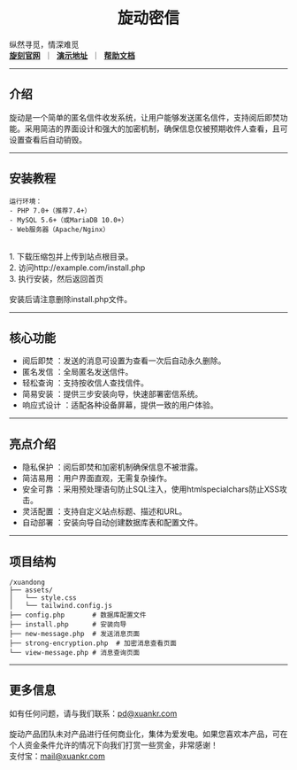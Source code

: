 #  <center> 旋动密信
纵然寻觅，情深难觅
  <br>
[**旋刻官网**](https://xuankr.com)&nbsp;&nbsp;｜&nbsp;&nbsp;[**演示地址**](https://voodong.cn)&nbsp;&nbsp;｜&nbsp;&nbsp;[**帮助文档**](https://docs.voodong.cn)</center>
  
  ---
  
## 介绍
旋动是一个简单的匿名信件收发系统，让用户能够发送匿名信件，支持阅后即焚功能。采用简洁的界面设计和强大的加密机制，确保信息仅被预期收件人查看，且可设置查看后自动销毁。

  ---
  
## 安装教程

```
运行环境：
- PHP 7.0+（推荐7.4+）
- MySQL 5.6+（或MariaDB 10.0+）
- Web服务器（Apache/Nginx）
```
<br>
1. 下载压缩包并上传到站点根目录。<br>
2. 访问http://example.com/install.php<br>
3. 执行安装，然后返回首页<br><br>
安装后请注意删除install.php文件。

---


## 核心功能
- 阅后即焚 ：发送的消息可设置为查看一次后自动永久删除。
- 匿名发信 ：全局匿名发送信件。
- 轻松查询 ：支持按收信人查找信件。
- 简易安装 ：提供三步安装向导，快速部署密信系统。
- 响应式设计 ：适配各种设备屏幕，提供一致的用户体验。

---

## 亮点介绍
- 隐私保护 ：阅后即焚和加密机制确保信息不被泄露。
- 简洁易用 ：用户界面直观，无需复杂操作。
- 安全可靠 ：采用预处理语句防止SQL注入，使用htmlspecialchars防止XSS攻击。
- 灵活配置 ：支持自定义站点标题、描述和URL。
- 自动部署 ：安装向导自动创建数据库表和配置文件。

---

## 项目结构

```
/xuandong
├── assets/
│   └── style.css
│   └── tailwind.config.js
├── config.php       # 数据库配置文件
├── install.php      # 安装向导
├── new-message.php  # 发送消息页面
├── strong-encryption.php  # 加密消息查看页面
└── view-message.php # 消息查询页面
```
---

## 更多信息
如有任何问题，请与我们联系：pd@xuankr.com<br><br>旋动产品团队未对产品进行任何商业化，集体为爱发电。如果您喜欢本产品，可在个人资金条件允许的情况下向我们打赏一些赏金，非常感谢！<br>支付宝：mail@xuankr.com
